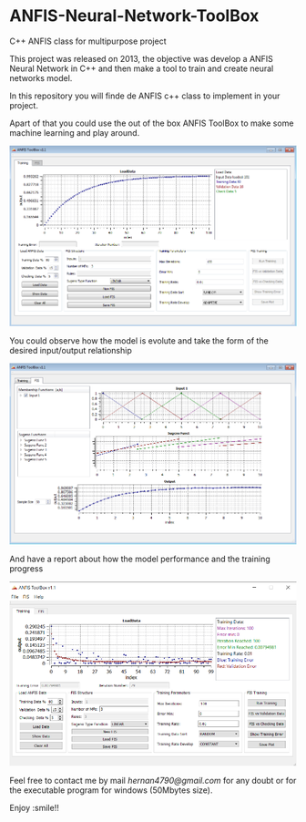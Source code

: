 # ANFIS-Neural-Network-ToolBox
C++ ANFIS  class for multipurpose project

This project was released on 2013, the objective was develop a ANFIS Neural Network in C++ and then make a tool to train and create neural networks model.

In this repository you will finde de ANFIS c++ class to implement in your project.

Apart of that you could use the out of the box ANFIS ToolBox to make some machine learning and play around.

![ANFIS ToolBox](/images/load_data.png)

You could observe how the model is evolute and take the form of the desired input/output relationship

![ANFIS memberships](/images/anfis.png)

And have a report about how the model performance and the training progress

![ANFIS training](/images/training.png)

Feel free to contact me by mail _hernan4790@gmail.com_ for any doubt or for the executable program for windows (50Mbytes size).

Enjoy :smile!!
